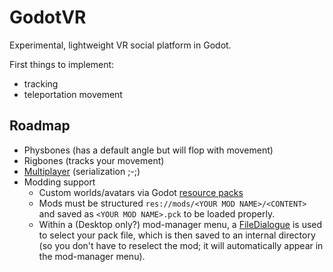 # GodotVR

Experimental, lightweight VR social platform in Godot.

First things to implement:
- tracking
- teleportation movement

## Roadmap

- Physbones (has a default angle but will flop with movement)
- Rigbones (tracks your movement)
- [Multiplayer](https://docs.godotengine.org/en/stable/tutorials/networking/high_level_multiplayer.html) (serialization ;-;)
- Modding support
  - Custom worlds/avatars via Godot [resource packs](https://docs.godotengine.org/en/3.2/getting_started/workflow/export/exporting_pcks.html)
  - Mods must be structured `res://mods/<YOUR MOD NAME>/<CONTENT>` and saved as `<YOUR MOD NAME>.pck` to be loaded properly.
  - Within a (Desktop only?) mod-manager menu, a [FileDialogue](https://docs.godotengine.org/en/stable/classes/class_filedialog.html) is used to select your pack file, which is then saved to an internal directory (so you don't have to reselect the mod; it will automatically appear in the mod-manager menu).
